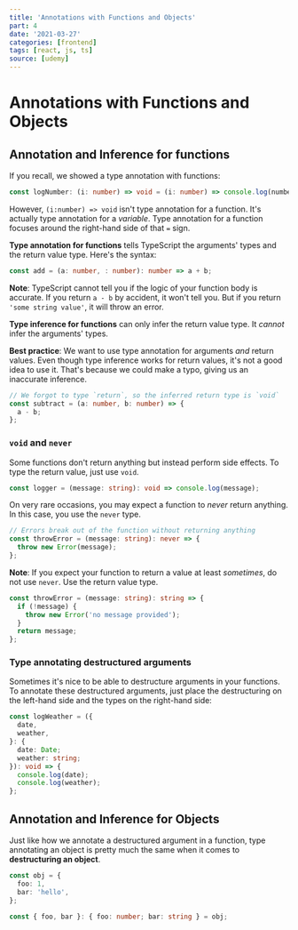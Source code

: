 ```yaml
---
title: 'Annotations with Functions and Objects'
part: 4
date: '2021-03-27'
categories: [frontend]
tags: [react, js, ts]
source: [udemy]
---
```


# Annotations with Functions and Objects

## Annotation and Inference for functions

If you recall, we showed a type annotation with functions:

```ts
const logNumber: (i: number) => void = (i: number) => console.log(number);
```

However, `(i:number) => void` isn't type annotation for a function. It's actually type annotation for a _variable_. Type annotation for a function focuses around the right-hand side of that `=` sign.

**Type annotation for functions** tells TypeScript the arguments' types and the return value type. Here's the syntax:

```ts
const add = (a: number, : number): number => a + b;
```

**Note**: TypeScript cannot tell you if the logic of your function body is accurate. If you return `a - b` by accident, it won't tell you. But if you return `'some string value'`, it will throw an error.

**Type inference for functions** can only infer the return value type. It _cannot_ infer the arguments' types.

**Best practice**: We want to use type annotation for arguments _and_ return values. Even though type inference works for return values, it's not a good idea to use it. That's because we could make a typo, giving us an inaccurate inference.

```ts
// We forgot to type `return`, so the inferred return type is `void`
const subtract = (a: number, b: number) => {
  a - b;
};
```

### `void` and `never`

Some functions don't return anything but instead perform side effects. To type the return value, just use `void`.

```ts
const logger = (message: string): void => console.log(message);
```

On very rare occasions, you may expect a function to _never_ return anything. In this case, you use the `never` type.

```ts
// Errors break out of the function without returning anything
const throwError = (message: string): never => {
  throw new Error(message);
};
```

**Note**: If you expect your function to return a value at least _sometimes_, do not use `never`. Use the return value type.

```ts
const throwError = (message: string): string => {
  if (!message) {
    throw new Error('no message provided');
  }
  return message;
};
```

### Type annotating destructured arguments

Sometimes it's nice to be able to destructure arguments in your functions. To annotate these destructured arguments, just place the destructuring on the left-hand side and the types on the right-hand side:

```ts
const logWeather = ({
  date,
  weather,
}: {
  date: Date;
  weather: string;
}): void => {
  console.log(date);
  console.log(weather);
};
```

## Annotation and Inference for Objects

Just like how we annotate a destructured argument in a function, type annotating an object is pretty much the same when it comes to **destructuring an object**.

```ts
const obj = {
  foo: 1,
  bar: 'hello',
};

const { foo, bar }: { foo: number; bar: string } = obj;
```
